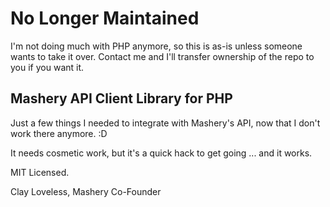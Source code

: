 # No Longer Maintained
I'm not doing much with PHP anymore, so this is as-is unless someone wants to take it over. Contact me and I'll transfer ownership of the repo to you if you want it.

## Mashery API Client Library for PHP

Just a few things I needed to integrate with Mashery's API, now that I don't
work there anymore. :D

It needs cosmetic work, but it's a quick hack to get going ... and it 
works.

MIT Licensed.

Clay Loveless, Mashery Co-Founder
